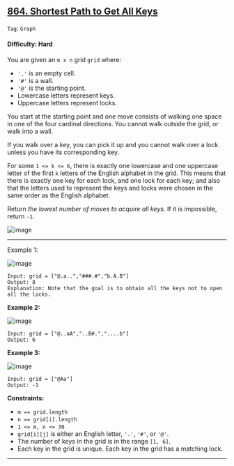## [864. Shortest Path to Get All Keys](https://leetcode.com/problems/shortest-path-to-get-all-keys)

```Tag```: ```Graph```

#### Difficulty: Hard

You are given an ```m x n``` grid ```grid``` where:

- ```'.'``` is an empty cell.
- ```'#'``` is a wall.
- ```'@'``` is the starting point.
- Lowercase letters represent keys.
- Uppercase letters represent locks.

You start at the starting point and one move consists of walking one space in one of the four cardinal directions. You cannot walk outside the grid, or walk into a wall.

If you walk over a key, you can pick it up and you cannot walk over a lock unless you have its corresponding key.

For some ```1 <= k <= 6```, there is exactly one lowercase and one uppercase letter of the first ```k``` letters of the English alphabet in the grid. This means that there is exactly one key for each lock, and one lock for each key; and also that the letters used to represent the keys and locks were chosen in the same order as the English alphabet.

Return _the lowest number of moves to acquire all keys_. If it is impossible, return ```-1```.

![image](https://github.com/quananhle/Python/assets/35042430/09c2dc95-b874-4a8f-bc9c-01fd83b0ce0c)

---

Example 1:

![image](https://assets.leetcode.com/uploads/2021/07/23/lc-keys2.jpg)
```
Input: grid = ["@.a..","###.#","b.A.B"]
Output: 8
Explanation: Note that the goal is to obtain all the keys not to open all the locks.
```

__Example 2:__

![image](https://assets.leetcode.com/uploads/2021/07/23/lc-key2.jpg)
```
Input: grid = ["@..aA","..B#.","....b"]
Output: 6
```

__Example 3:__

![image](https://assets.leetcode.com/uploads/2021/07/23/lc-keys3.jpg)
```
Input: grid = ["@Aa"]
Output: -1
```

__Constraints:__

- ```m == grid.length```
- ```n == grid[i].length```
- ```1 <= m, n <= 30```
- ```grid[i][j]``` is either an English letter, ```'.'```, ```'#'```, or ```'@'```.
- The number of keys in the grid is in the range ```[1, 6]```.
- Each key in the grid is unique.
Each key in the grid has a matching lock.

---
